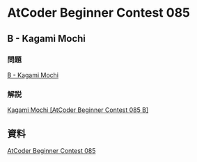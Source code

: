 # AtCoder Beginner Contest 085

## B - Kagami Mochi

### 問題

[B - Kagami Mochi](https://atcoder.jp/contests/abc085/tasks/abc085_b)

### 解説

[Kagami Mochi [AtCoder Beginner Contest 085 B]](https://blog.hamayanhamayan.com/entry/2018/01/07/224838)

## 資料

[AtCoder Beginner Contest 085](https://atcoder.jp/contests/abc085)
